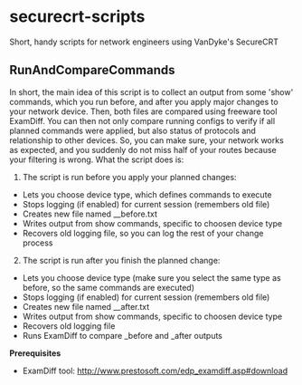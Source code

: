 # securecrt-scripts
Short, handy scripts for network engineers using VanDyke's SecureCRT

## RunAndCompareCommands

In short, the main idea of this script is to collect an output from some 'show' commands, which you run before, and after you apply major changes to your network device. Then, both files are compared using freeware tool ExamDiff. You can then not only compare running configs to verify if all planned commands were applied, but also status of protocols and relationship to other devices. So, you can make sure, your network works as expected, and you suddenly do not miss half of your routes because your filtering is wrong. What the script does is:

1. The script is run before you apply your planned changes:
 * Lets you choose device type, which defines commands to execute
 * Stops logging (if enabled) for current session (remembers old file)
 * Creates new file named <hostname>_<date>_before.txt
 * Writes output from show commands, specific to choosen device type
 * Recovers old logging file, so you can log the rest of your change process

2. The script is run after you finish the planned change:
 * Lets you choose device type (make sure you select the same type as before, so the same commands are executed)
 * Stops logging (if enabled) for current session (remembers old file)
 * Creates new file named <hostname>_<date>_after.txt
 * Writes output from show commands, specific to choosen device type
 * Recovers old logging file
 * Runs ExamDiff to compare _before and _after outputs

__Prerequisites__
 - ExamDiff tool: http://www.prestosoft.com/edp_examdiff.asp#download
